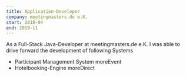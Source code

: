 ```yaml
---
title: Application-Developer
company: meetingmasters.de e.K.
start: 2018-04
end: 2019-11
---
```


As a Full-Stack Java-Developer at meetingmasters.de e.K. I was able to drive forward the development of following Systems

- Participant Management System moreEvent
- Hotelbooking-Engine moreDirect
